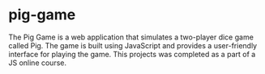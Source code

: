 # pig-game
The Pig Game is a web application that simulates a two-player dice game called Pig. The game is built using JavaScript and provides a user-friendly interface for playing the game. This projects was completed as a part of a JS online course.
